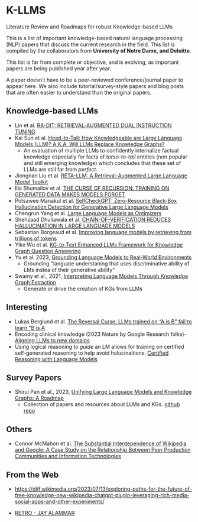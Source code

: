 # K-LLMS
Literature Review and Roadmaps for robust  Knowledge-based LLMs

This is a list of important knowledge-based natural language processing (NLP) papers that discuss the current research in the field. This list is compiled by the collaborators from **University of Notre Dame, and Deloitte**. 

This list is far from complete or objective, and is evolving, as important papers are being published year after year.

A paper doesn't have to be a peer-reviewed conference/journal paper to appear here. We also include tutorial/survey-style papers and blog posts that are often easier to understand than the original papers.

## Knowledge-based LLMs
* Lin et al. [RA-DIT: RETRIEVAL-AUGMENTED DUAL INSTRUCTION TUNING](https://arxiv.org/pdf/2310.01352.pdf)
* Kai Sun et al. [Head-to-Tail: How Knowledgeable are Large Language Models (LLM)? A.K.A. Will LLMs Replace Knowledge Graphs?]( https://arxiv.org/pdf/2308.10168.pdf)
  - An evaluation of multiple LLMs to confidently internalize factual knowledge especially for facts of _torso-to-tail_ entities (non popular and still emerging knowledge) which concludes that these set of LLMs are still far from _perfect_. 
* Jiongnan Liu et al. [RETA-LLM: A Retrieval-Augmented Large Language Model Toolkit](https://arxiv.org/abs/2306.05212)
* Ilia Shumailov et al. [THE CURSE OF RECURSION: TRAINING ON GENERATED DATA MAKES MODELS FORGET](https://arxiv.org/pdf/2305.17493.pdf)
* Potsawee Manakul et al. [SelfCheckGPT: Zero-Resource Black-Box Hallucination Detection for Generative Large Language Models](https://arxiv.org/abs/2303.08896)
* Chengrun Yang et al.  [Large Language Models as Optimizers](https://arxiv.org/abs/2309.03409)
* Shehzaad Dhuliawala et al. [CHAIN-OF-VERIFICATION REDUCES HALLUCINATION IN LARGE LANGUAGE MODELS](https://arxiv.org/pdf/2309.11495.pdf)
* Sebastian Borgeaud et al. [Improving language models by retrieving from trillions of tokens](https://arxiv.org/pdf/2112.04426.pdf)
* Yike Wu et al. [KG-to-Text Enhanced LLMs Framework for Knowledge Graph Question Answering](https://arxiv.org/abs/2309.11206)
* Yu et al. 2023, [Grounding Language Models to Real-World Environments](https://aclanthology.org/2023.acl-long.270.pdf)
  - Grounding "languate understaning that uses discriminative ability of LMs instea of their generative ability"
* Swamy et al., 2021, [Interpreting Language Models Through Knowledge Graph Extraction](https://openreview.net/pdf?id=PW4AGjla3sx)
  - Generate or drive the creation of KGs from LLMs
    
## Interesting

* Lukas Berglund et al. [The Reversal Curse: LLMs trained on “A is B” fail to learn “B is A](https://arxiv.org/pdf/2309.12288.pdf)
* Encoding clinical knowledge (2023 Nature by Google Research folks)- [Aligning LLMs to new domains](https://www.nature.com/articles/s41586-023-06291-2)
* Using logical reasoning to _guide_ an LM allows for training on certified self-generated reasoning to help avoid halucinaitions. [Certified Reasoning with Language Models](https://arxiv.org/pdf/2306.04031.pdf)  

## Survey Papers

* Shirui Pan et al., 2023, [Unifying Large Language Models and Knowledge Graphs: A Roadmap](https://arxiv.org/abs/2306.08302)
  - Collection of papers and resources about LLMs and KGs. [github repo](https://github.com/RManLuo/Awesome-LLM-KG)   

## Others

* Connor McMahon et al. [The Substantial Interdependence of Wikipedia and Google:  A Case Study on the Relationship Between Peer Production  Communities and Information Technologies](https://ojs.aaai.org/index.php/ICWSM/article/view/14883/14733)

## From the Web

* https://diff.wikimedia.org/2023/07/13/exploring-paths-for-the-future-of-free-knowledge-new-wikipedia-chatgpt-plugin-leveraging-rich-media-social-apps-and-other-experiments/

* [RETRO - JAY ALAMMAR](http://jalammar.github.io/illustrated-retrieval-transformer/)


